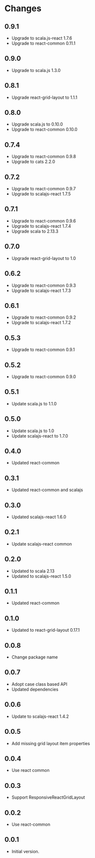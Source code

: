 # Changes

## 0.9.1

* Upgrade to scala.js-react 1.7.6
* Upgrade to react-common 0.11.1

## 0.9.0

* Upgrade to scala.js 1.3.0

## 0.8.1

* Upgrade react-grid-layout to 1.1.1

## 0.8.0

* Upgrade scala.js to 0.10.0
* Upgrade to react-common 0.10.0

## 0.7.4

* Upgrade to react-common 0.9.8
* Upgrade to cats 2.2.0

## 0.7.2

* Upgrade to react-common 0.9.7
* Upgrade to scalajs-react 1.7.5

## 0.7.1

* Upgrade to react-common 0.9.6
* Upgrade to scalajs-react 1.7.4
* Upgrade scala to 2.13.3

## 0.7.0

* Upgrade react-grid-layout to 1.0

## 0.6.2

* Upgrade to react-common 0.9.3
* Upgrade to scalajs-react 1.7.3

## 0.6.1

* Upgrade to react-common 0.9.2
* Upgrade to scalajs-react 1.7.2

## 0.5.3

* Upgrade to react-common 0.9.1

## 0.5.2

* Upgrade to react-common 0.9.0

## 0.5.1

* Update scala.js to 1.1.0

## 0.5.0

* Update scala.js to 1.0
* Update scalajs-react to 1.7.0

## 0.4.0

* Updated react-common

## 0.3.1

* Updated react-common and scalajs

## 0.3.0

* Updated scalajs-react 1.6.0

## 0.2.1

* Update scalajs-react common

## 0.2.0

* Updated to scala 2.13
* Updated to scalajs-react 1.5.0

## 0.1.1

* Updated react-common

## 0.1.0

* Updated to react-grid-layout 0.17.1

## 0.0.8

* Change package name

## 0.0.7

* Adopt case class based API
* Updated dependencies

## 0.0.6

* Update to scalajs-react 1.4.2

## 0.0.5

* Add missing grid layout item properties

## 0.0.4

* Use react common

## 0.0.3

* Support ResponsiveReactGridLayout

## 0.0.2

* Use react-common

## 0.0.1

* Initial version.
